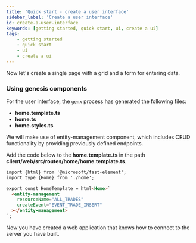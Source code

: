 ```yaml
---
title: 'Quick start - create a user interface'
sidebar_label: 'Create a user interface'
id: create-a-user-interface
keywords: [getting started, quick start, ui, create a ui]
tags:
    - getting started
    - quick start
    - ui
    - create a ui
---
```


Now let's create a single page with a grid and a form for entering data.

### Using genesis components

For the user interface, the `genx` process has generated the following files:

- **home.template.ts**
- **home.ts**
- **home.styles.ts**

We will make use of entity-management component, which includes CRUD functionality by providing previously defined endpoints.

Add the code below to the **home.template.ts** in the path **client/web/src/routes/home/home.template.ts**.

```html title="home.template.ts"
import {html} from '@microsoft/fast-element';
import type {Home} from './home';

export const HomeTemplate = html<Home>`
  <entity-management
    resourceName="ALL_TRADES"
    createEvent="EVENT_TRADE_INSERT"
  ></entity-management>
`;
```
  
Now you have created a web application that knows how to connect to the server you have built.
